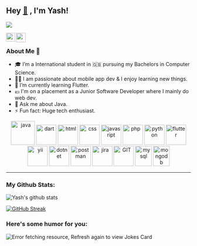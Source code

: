 ## Hey <a href="https://yashpatel.dev">👋</a> , I'm Yash!

![](https://camo.githubusercontent.com/992babdffd8c74a1502de375fbdf7e4d54773242/68747470733a2f2f6d656469612e67697068792e636f6d2f6d656469612f53576f536b4e36447854737a71494b4571762f67697068792e676966)

<a href="https://www.linkedin.com/in/yash-patel-b7038b1aa">
  <img align="left" width="24px" src="https://cdn.jsdelivr.net/npm/simple-icons@v3/icons/linkedin.svg"  />
</a>
<a href="mailto:yashpatel61016@gmail.com">
  <img align="left" width="26px" src="https://cdn.jsdelivr.net/npm/simple-icons@v3/icons/gmail.svg" />
</a>

<br />

### About Me 🚀
- 🎓 I’m a International student in 🇬🇧 pursuing my Bachelors in Computer Science. </br>
- 👨‍💻  I am passionate about mobile app dev & I enjoy learning new things. </br>
- 🌱 I’m currently learning Flutter.
- 💷 I'm on a placement as a Junior Software Developer where I mainly do web dev.
- 💬 Ask me about Java.
- ⚡ Fun fact: Huge tech enthusiast. 

<p align="center">
      <img src="https://www.vectorlogo.zone/logos/java/java-icon.svg" alt="java" width="65" height="65"/> 
      <img src="https://www.vectorlogo.zone/logos/dartlang/dartlang-icon.svg" alt="dart" width="55" height="55"/>
      <img src="https://www.vectorlogo.zone/logos/w3_html5/w3_html5-icon.svg" alt="html" width="55" height="55"/>
      <img src="https://www.vectorlogo.zone/logos/w3_css/w3_css-icon.svg" alt="css" width="55" height="55"/>
      <img src="https://www.vectorlogo.zone/logos/javascript/javascript-icon.svg" alt="javasript" width="55" height="55"/>
      <img src="https://www.vectorlogo.zone/logos/php/php-icon.svg" alt="php" width="55" height="55"/>
      <img src="https://www.vectorlogo.zone/logos/python/python-icon.svg" alt="python" width="55" height="55"/>
      <img src="https://www.vectorlogo.zone/logos/flutterio/flutterio-icon.svg" alt="flutter" width="55" height="55"/>
      <img src="https://www.vectorlogo.zone/logos/yiiframework/yiiframework-icon.svg" alt="yii" width="55" height="55"/>
      <img src="https://www.vectorlogo.zone/logos/dotnet/dotnet-icon.svg" alt="dotnet" width="55" height="55"/>
      <img src="https://www.vectorlogo.zone/logos/getpostman/getpostman-icon.svg" alt="postman" width="55" height="55"/>
      <img src="https://www.vectorlogo.zone/logos/atlassian_jira/atlassian_jira-icon.svg" alt="jira" width="55" height="55"/>
      <img src="https://www.vectorlogo.zone/logos/git-scm/git-scm-icon.svg" alt="GIT" width="55" height="55"/>
      <img src="https://www.vectorlogo.zone/logos/mysql/mysql-icon.svg" alt="mysql" width="45" height="55"/>
      <img src="https://www.vectorlogo.zone/logos/mongodb/mongodb-icon.svg" alt="mongodb" width="45" height="55"/>
</p>

---
### My Github Stats:

![Yash's github stats](https://github-readme-stats.vercel.app/api?username=yash-61016&show_icons=true&title_color=ffc857&icon_color=8ac926&text_color=daf7dc&bg_color=151515&hide=issues&count_private=true&include_all_commits=true)

[![GitHub Streak](https://github-readme-streak-stats.herokuapp.com/?user=yash-61016&theme=dark)](https://git.io/streak-stats)

### Here's some humor for you:
<img src="https://readme-jokes.vercel.app/api" alt="Error fetching resource, Refresh again to view Jokes Card" />

